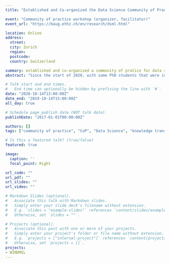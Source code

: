 ```yaml
---
title: "Established and Co-organized the Data Science Community of Practice at ETH-DBAUG"

event: "Community of practice workshop (organizer, facilitator)"
event_url: "https://baug.ethz.ch/en/research/dsml.html"

location: Online
address: 
  street: 
  city: Zurich
  region: 
  postcode: 
  country: Switzerland

summary: established and co-organized a community of pratice for data science in engineering.
abstract: "Since the start of 2020, with some PhD students that were interested in incorporating deep learning and reinforcement learning in their research, we were discussing the organization of a series of recurring workshops to share our research and create a platform for feedback. Nowadays (2024) I know this what is called a **community of practice** or a **guild** (in medieval terms). Our professors were very supportive in creating this and 'volunteered' us to organize a department-wide workshop where PhD students that had an ML component to their research could present their work. The workshop was a big success (around 100 researchers at all levels participated in total) and everyone had the opportunity to network and expose their work. In a certain sence, this was a conference done right. "

# Talk start and end times.
#   End time can optionally be hidden by prefixing the line with `#`.
date: "2020-10-14T13:00:00Z"
date_end: "2019-10-14T15:00:00Z"
all_day: true

# Schedule page publish date (NOT talk date).
publishDate: "2017-01-01T00:00:00Z"

authors: []
tags: ["community of practice", "CoP", "Data Science", "knowledge transfer", "workshop", "machine learning"]

# Is this a featured talk? (true/false)
featured: true

image:
  caption: ''
  focal_point: Right

url_code: ""
url_pdf: ""
url_slides: ""
url_video: ""

# Markdown Slides (optional).
#   Associate this talk with Markdown slides.
#   Simply enter your slide deck's filename without extension.
#   E.g. `slides = "example-slides"` references `content/slides/example-slides.md`.
#   Otherwise, set `slides = ""`.

# Projects (optional).
#   Associate this post with one or more of your projects.
#   Simply enter your project's folder or file name without extension.
#   E.g. `projects = ["internal-project"]` references `content/project/deep-learning/index.md`.
#   Otherwise, set `projects = []`.
projects:
- WINDMIL
---
```

